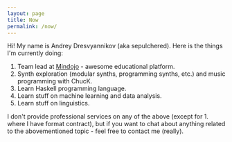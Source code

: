```yaml
---
layout: page
title: Now
permalink: /now/
---
```


Hi! My name is Andrey Dresvyannikov (aka sepulchered).
Here is the things I'm currently doing:

1. Team lead at [Mindojo](https://mindojo.com) - awesome educational platform.
2. Synth exploration (modular synths, programming synths, etc.) and music programming with ChucK.
3. Learn Haskell programming language.
4. Learn stuff on machine learning and data analysis.
5. Learn stuff on linguistics.

I don't provide professional services on any of the above (except for 1. where I have format contract), 
but if you want to chat about anything related to the abovementioned topic - feel free to contact me (really).
